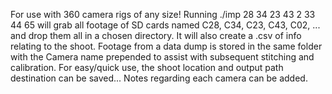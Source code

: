 For use with 360 camera rigs of any size!
Running ./imp 28 34 23 43 2 33 44 65
will grab all footage of SD cards named C28, C34, C23, C43, C02, ... and drop them all in a chosen directory. It will also create a .csv of info relating to the shoot. Footage from a data dump is stored in the same folder with the Camera name prepended to assist with subsequent stitching and calibration. For easy/quick use, the shoot location and output path destination can be saved... Notes regarding each camera can be added.
